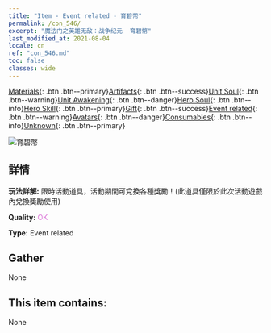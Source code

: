 ```yaml
---
title: "Item - Event related - 育碧幣"
permalink: /con_546/
excerpt: "魔法门之英雄无敌：战争纪元  育碧幣"
last_modified_at: 2021-08-04
locale: cn
ref: "con_546.md"
toc: false
classes: wide
---
```

 [Materials](/ItemsCN/){: .btn .btn--primary}[Artifacts](/ItemsCN/Artifacts/){: .btn .btn--success}[Unit Soul](/ItemsCN/UnitSoul/){: .btn .btn--warning}[Unit Awakening](/ItemsCN/UnitAwakening/){: .btn .btn--danger}[Hero Soul](/ItemsCN/HeroSoul/){: .btn .btn--info}[Hero Skill](/ItemsCN/HeroSkill/){: .btn .btn--primary}[Gift](/ItemsCN/Gift/){: .btn .btn--success}[Event related](/ItemsCN/Events/){: .btn .btn--warning}[Avatars](/ItemsCN/Avatars/){: .btn .btn--danger}[Consumables](/ItemsCN/Consumables/){: .btn .btn--info}[Unknown](/ItemsCN/Unknown/){: .btn .btn--primary}

 ![育碧幣](/images/t/i_10032.png)

## 詳情
 **玩法詳解:** 限時活動道具，活動期間可兌換各種獎勵！(此道具僅限於此次活動遊戲內兌換獎勵使用)

 **Quality:** <span style="color: #DA70D6">OK</span>

 **Type:** Event related

## Gather

  None

## This item contains:

  None

